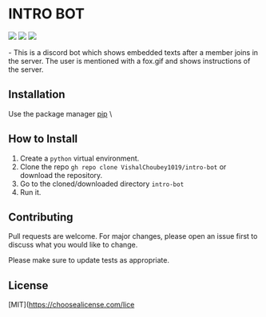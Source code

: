 <h1>INTRO BOT</h1>
<p align="left">
<a href="https://github.com/VishalChoubey1019/intro-bot/blob/main/LICENSE" alt="Lisence"><img src="https://img.shields.io/github/license/VishalChoubey1019/intro-bot"></a> <a href="https://github.com/VishalChoubey1019/intro-bot/issues" alt="Issues"><img src="https://img.shields.io/github/issues/VishalChoubey1019/intro-bot"></a> <a href="<_set your twitter id_>" alt="Twiter-Follow"><img src="https://img.shields.io/twitter/url?url=https%3A%2F%2Fgithub.com%2FVishalChoubey1019%2Fintro-bot"></a>
</p>
-
This is a discord bot which shows embedded texts after a member joins in the server. The user is mentioned with a fox.gif and shows instructions of the server.

## Installation

Use the package manager [pip](https://pip.pypa.io/en/stable/) \


## How to Install

1. Create a ```python``` virtual environment.
2. Clone the repo ```gh repo clone VishalChoubey1019/intro-bot``` or download the repository.
3. Go to the cloned/downloaded directory ``` intro-bot ``` 
4. Run it.


## Contributing

Pull requests are welcome. For major changes, please open an issue first to discuss what you would like to change.

Please make sure to update tests as appropriate.

## License
[MIT](https://choosealicense.com/lice

